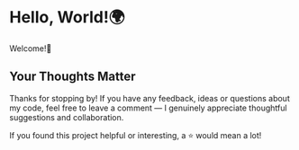 # Hello, World!🌍

Welcome!👋



## Your Thoughts Matter

Thanks for stopping by! If you have any feedback, ideas or questions about my code, feel free to leave a comment — I genuinely appreciate thoughtful suggestions and collaboration.

If you found this project helpful or interesting, a ⭐ would mean a lot!
